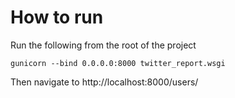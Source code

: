 # How to run

Run the following from the root of the project

```
gunicorn --bind 0.0.0.0:8000 twitter_report.wsgi
```

Then navigate to http://localhost:8000/users/
